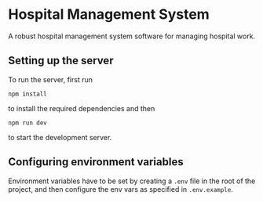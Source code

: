 # Hospital Management System

A robust hospital management system software for managing hospital work.


## Setting up the server

To run the server,
first run

```npm install``` 

to install the required dependencies and then

```npm run dev``` 

to start the development server.

## Configuring environment variables

Environment variables have to be set by creating a ```.env``` file in the root of the project, and then configure the env vars as specified in ```.env.example```.
